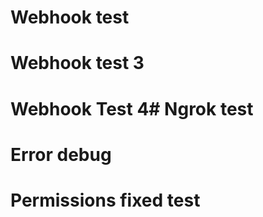 # Webhook test
# Webhook test 3
# Webhook Test 4# Ngrok test
# Error debug
# Permissions fixed test
